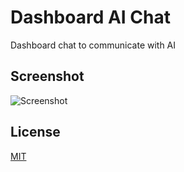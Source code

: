 # Dashboard AI Chat

Dashboard chat to communicate with AI

## Screenshot
![Screenshot](https://i.ibb.co.com/TxH49PWs/Screenshot-2025-02-17-144658.png)

## License

[MIT](https://github.com/Spiuwirkid/Dashboard-AI/blob/main/LICENSE)
